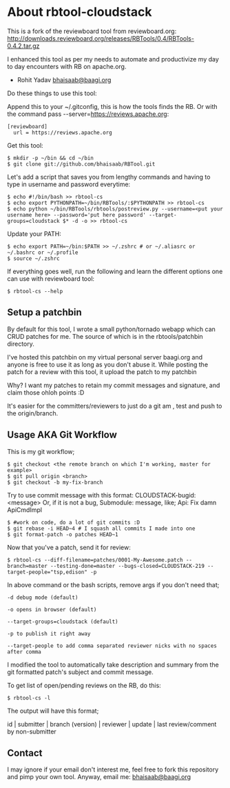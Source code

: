 # About rbtool-cloudstack

This is a fork of the reviewboard tool from reviewboard.org:
http://downloads.reviewboard.org/releases/RBTools/0.4/RBTools-0.4.2.tar.gz

I enhanced this tool as per my needs to automate and productivize my
day to day encounters with RB on apache.org.

- Rohit Yadav <bhaisaab@baagi.org>

Do these things to use this
tool:

Append this to your ~/.gitconfig, this is how the tools finds the RB. Or with
the command pass --server=https://reviews.apache.org:

    [reviewboard]
      url = https://reviews.apache.org

Get this tool:

    $ mkdir -p ~/bin && cd ~/bin
    $ git clone git://github.com/bhaisaab/RBTool.git

Let's add a script that saves you from lengthy commands and having to type in
username and password everytime:

    $ echo #!/bin/bash >> rbtool-cs
    $ echo export PYTHONPATH=~/bin/RBTools/:$PYTHONPATH >> rbtool-cs
    $ echo python ~/bin/RBTools/rbtools/postreview.py --username=<put your username here> --password='put here password' --target-groups=cloudstack $* -d -o >> rbtool-cs

Update your PATH:

    $ echo export PATH=~/bin:$PATH >> ~/.zshrc # or ~/.aliasrc or ~/.bashrc or ~/.profile
    $ source ~/.zshrc

If everything goes well, run the following and learn the different options one
can use with reviewboard tool:

    $ rbtool-cs --help

## Setup a patchbin

By default for this tool, I wrote a small python/tornado webapp which can CRUD
patches for me. The source of which is in the rbtools/patchbin directory.

I've hosted this patchbin on my virtual personal server baagi.org and anyone is
free to use it as long as you don't abuse it. While posting the patch for a
review with this tool, it upload the patch to my patchbin

Why? I want my patches to retain my commit messages and signature, and claim
those ohloh points :D

It's easier for the committers/reviewers to just do a git am <patch>, test and
push to the origin/branch.

## Usage AKA Git Workflow

This is my git workflow;

    $ git checkout <the remote branch on which I'm working, master for example>
    $ git pull origin <branch>
    $ git checkout -b my-fix-branch

Try to use commit message with this format: CLOUDSTACK-bugid: \<message\>
Or, if it is not a bug, Submodule: message, like; Api: Fix damn ApiCmdImpl

    $ #work on code, do a lot of git commits :D
    $ git rebase -i HEAD~4 # I squash all commits I made into one
    $ git format-patch -o patches HEAD~1

Now that you've a patch, send it for review:

    $ rbtool-cs --diff-filename=patches/0001-My-Awesome.patch --branch=master --testing-done=master --bugs-closed=CLOUDSTACK-219 --target-people="tsp,edison" -p

In above command or the bash scripts, remove args if you don't need that;

    -d debug mode (default)

    -o opens in browser (default)

    --target-groups=cloudstack (default)

    -p to publish it right away

    --target-people to add comma separated reviewer nicks with no spaces after comma

I modified the tool to automatically take description and summary from the git
formatted patch's subject and commit message.

To get list of open/pending reviews on the RB, do this:

    $ rbtool-cs -l

The output will have this format;

id | submitter | branch (version) | reviewer | update | last review/comment by non-submitter

## Contact

I may ignore if your email don't interest me, feel free to fork this repository
and pimp your own tool. Anyway, email me:
bhaisaab@baagi.org

